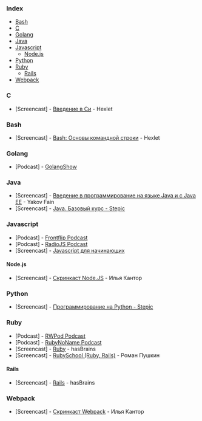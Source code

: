 ### Index

* [Bash](#bash)
* [C](#c)
* [Golang](#golang)
* [Java](#java)
* [Javascript](#javascript)
  * [Node.js](#nodejs)
* [Python](#python)
* [Ruby](#ruby)
  * [Rails](#rails)
* [Webpack](#webpack)


### C

* [Screencast] - [Введение в Си](https://ru.hexlet.io/courses/introduction_to_c) - Hexlet


### Bash

* [Screencast] - [Bash: Основы командной строки](https://ru.hexlet.io/courses/bash) - Hexlet


### Golang

* [Podcast] - [GolangShow](https://golangshow.com)


### Java

* [Screencast] - [Введение в программирование на языке Java и с Java EE](https://www.youtube.com/playlist?list=PLkKunJj_bZefB1_hhS68092rbF4HFtKjW) - Yakov Fain
* [Screencast] - [Java. Базовый курс - Stepic](https://stepic.org/course/Java-%D0%91%D0%B0%D0%B7%D0%BE%D0%B2%D1%8B%D0%B9-%D0%BA%D1%83%D1%80%D1%81-187)


### Javascript

* [Podcast] - [Frontflip Podcast](http://frontflip.me)
* [Podcast] - [RadioJS Podcast](http://radiojs.ru)
* [Screencast] - [Javascript для начинающих](http://www.magisters.org/education/course/js-for-beginners)


#### Node.js

* [Screencast] - [Скринкаст Node.JS](https://learn.javascript.ru/screencast/nodejs) - Илья Кантор


### Python

* [Screencast] - [Программирование на Python - Stepic](https://stepic.org/course/%D0%9F%D1%80%D0%BE%D0%B3%D1%80%D0%B0%D0%BC%D0%BC%D0%B8%D1%80%D0%BE%D0%B2%D0%B0%D0%BD%D0%B8%D0%B5-%D0%BD%D0%B0-Python-67)


### Ruby

* [Podcast] - [RWPod Podcast](http://rwpod.com)
* [Podcast] - [RubyNoName Podcast](http://rubynoname.ru)
* [Screencast] - [Ruby](http://ruby.hasbrains.org) - hasBrains
* [Screencast] - [RubySchool (Ruby, Rails)](http://rubyschool.us) - Роман Пушкин


#### Rails

* [Screencast] - [Rails](http://rails.hasbrains.org) - hasBrains


### Webpack

* [Screencast] - [Скринкаст Webpack](https://learn.javascript.ru/screencast/webpack) - Илья Кантор
